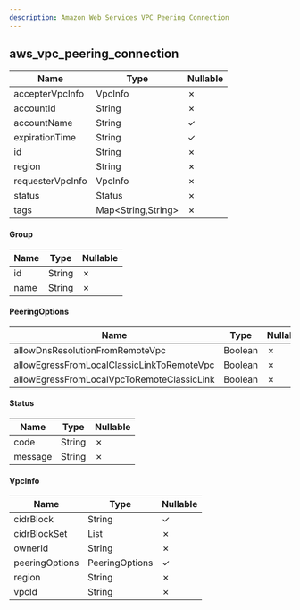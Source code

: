 ```yaml
---
description: Amazon Web Services VPC Peering Connection
---
```

aws_vpc_peering_connection
--------------------------

| **Name**         | **Type**           | **Nullable** |
| ---------------- | ------------------ | ------------ |
| accepterVpcInfo  | VpcInfo            | &cross;      |
| accountId        | String             | &cross;      |
| accountName      | String             | &check;      |
| expirationTime   | String             | &check;      |
| id               | String             | &cross;      |
| region           | String             | &cross;      |
| requesterVpcInfo | VpcInfo            | &cross;      |
| status           | Status             | &cross;      |
| tags             | Map<String,String> | &cross;      |

#### Group
| **Name** | **Type** | **Nullable** |
| -------- | -------- | ------------ |
| id       | String   | &cross;      |
| name     | String   | &cross;      |

#### PeeringOptions
| **Name**                                   | **Type** | **Nullable** |
| ------------------------------------------ | -------- | ------------ |
| allowDnsResolutionFromRemoteVpc            | Boolean  | &cross;      |
| allowEgressFromLocalClassicLinkToRemoteVpc | Boolean  | &cross;      |
| allowEgressFromLocalVpcToRemoteClassicLink | Boolean  | &cross;      |

#### Status
| **Name** | **Type** | **Nullable** |
| -------- | -------- | ------------ |
| code     | String   | &cross;      |
| message  | String   | &cross;      |

#### VpcInfo
| **Name**       | **Type**       | **Nullable** |
| -------------- | -------------- | ------------ |
| cidrBlock      | String         | &check;      |
| cidrBlockSet   | List<String>   | &cross;      |
| ownerId        | String         | &cross;      |
| peeringOptions | PeeringOptions | &check;      |
| region         | String         | &cross;      |
| vpcId          | String         | &cross;      |
